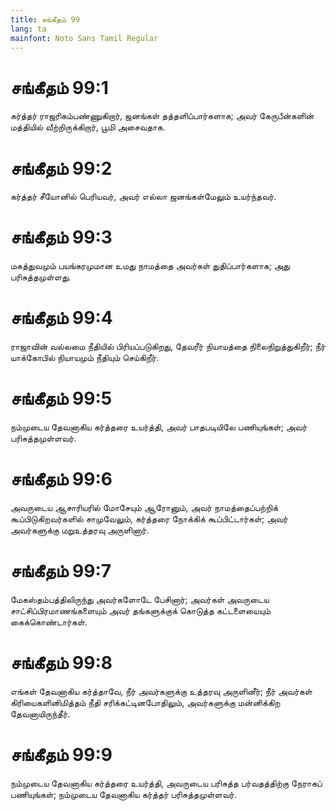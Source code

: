 ```yaml
---
title: சங்கீதம் 99
lang: ta
mainfont: Noto Sans Tamil Regular
---
```


# சங்கீதம் 99:1

கர்த்தர் ராஜரிகம்பண்ணுகிறார், ஜனங்கள் தத்தளிப்பார்களாக; அவர் கேருபீன்களின் மத்தியில் வீற்றிருக்கிறார், பூமி அசைவதாக.

# சங்கீதம் 99:2

கர்த்தர் சீயோனில் பெரியவர், அவர் எல்லா ஜனங்கள்மேலும் உயர்ந்தவர்.

# சங்கீதம் 99:3

மகத்துவமும் பயங்கரமுமான உமது நாமத்தை அவர்கள் துதிப்பார்களாக; அது பரிசுத்தமுள்ளது.

# சங்கீதம் 99:4

ராஜாவின் வல்லமை நீதியில் பிரியப்படுகிறது, தேவரீர் நியாயத்தை நிலைநிறுத்துகிறீர்; நீர் யாக்கோபில் நியாயமும் நீதியும் செய்கிறீர்.

# சங்கீதம் 99:5

நம்முடைய தேவனாகிய கர்த்தரை உயர்த்தி, அவர் பாதபடியிலே பணியுங்கள்; அவர் பரிசுத்தமுள்ளவர்.

# சங்கீதம் 99:6

அவருடைய ஆசாரியரில் மோசேயும் ஆரோனும், அவர் நாமத்தைப்பற்றிக் கூப்பிடுகிறவர்களில் சாமுவேலும், கர்த்தரை நோக்கிக் கூப்பிட்டார்கள்; அவர் அவர்களுக்கு மறுஉத்தரவு அருளினார்.

# சங்கீதம் 99:7

மேகஸ்தம்பத்திலிருந்து அவர்களோடே பேசினார்; அவர்கள் அவருடைய சாட்சிப்பிரமாணங்களையும் அவர் தங்களுக்குக் கொடுத்த கட்டளையையும் கைக்கொண்டார்கள்.

# சங்கீதம் 99:8

எங்கள் தேவனாகிய கர்த்தாவே, நீர் அவர்களுக்கு உத்தரவு அருளினீர்; நீர் அவர்கள் கிரியைகளினிமித்தம் நீதி சரிக்கட்டினபோதிலும், அவர்களுக்கு மன்னிக்கிற தேவனாயிருந்தீர்.

# சங்கீதம் 99:9

நம்முடைய தேவனாகிய கர்த்தரை உயர்த்தி, அவருடைய பரிசுத்த பர்வதத்திற்கு நேராகப் பணியுங்கள்; நம்முடைய தேவனாகிய கர்த்தர் பரிசுத்தமுள்ளவர்.

